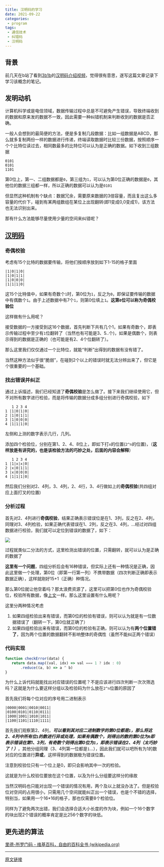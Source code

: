 ```yaml
---
title: 汉明码的学习
date: 2021-09-22
categories:
 - program
tags:
 - 通信技术
 - 纠错码
 - 汉明码
---
```


## 背景
前几天在b站了看到[3b1b](https://space.bilibili.com/88461692)的[汉明码介绍视频](https://www.bilibili.com/video/BV1WK411N7kz?share_source=copy_web)，觉得很有意思，遂写这篇文章记录下学习该概念的笔记。
## 发明动机
计算机科学或是电信领域，数据传输过程中总是不可避免产生错误，导致终端收到的数据和原来发的数据不一致，因此需要一种纠错机制来判断收到的数据是否正确。

一般人会想到的最简便的方法，便是多复制几段数据：比如一组数据是ABCD，那么就多复制两份一样的数据进行传递，终端读取数据时比较三份数据，按照顺序一个个比特位读过去，相同数最多的比特位可以认为是正确的数据。如下收到三组数据

```
0101
0101
1101
```

第0位上，第一、二组数据都是`0`，第三组为`1`，可以认为第0位正确的数据是`0`，其他位的数据三组都一样，所以正确的数据可以认为是`0101`

但显然这种机制有个缺点：数据冗余，需要原来数据的3倍容量，而且复出这么多容量的代价下，碰到有某两组数组在某位上出现翻转(即1变成0,0变成1)，该方法也无法识别出来。

那有什么方法能够尽量使用少量的空间来纠错呢？

## [汉明码](https://en.wikipedia.org/wiki/Hamming_code)

### 奇偶校验

考虑有15个比特的数据要传输，将他们按顺序放到如下1-15的格子里面

```
|1|0|1|0|
|1|0|1|1|
|1|0|0|0|
|1|1|1|0|
```

这15个比特值中，如果有奇数个`1`时，第0位为`1`，反之为`0`，即保证要传输的数据中有偶数个`1`。由于上述数据中有7个`1`，则第0位填上`1`。**这第`0`位可以称为奇偶校验位**

这样做有什么用呢？

接受数据的一方接受到这16个数据，首先判断下共有几个1，如果有奇数个，即表示传输过程中至少有`1`位翻转了（当然也有可能是3、5..个)，如果是偶数个，则表示得到的数据是正确的（也可能是有2、4个位翻转了）。

那么这里我们仅仅通过一个比特位，就能“判断”出得到的数据有没有错了。

当然这种方法似乎很“脆弱”，在碰到2个以上的错误时就无法分辨出来了，但它是个很重要的一个基础。

### 找出错误并纠正

通过上诉描述，我们已经知道了**奇偶校验**是怎么做了。接下来我们继续使用它，但不对所有数字进行检验，而是将传输的数据分成多组分别进行奇偶校验，如下

```
   1 2 3 4
1 |1|0|1|0|
2 |1|0|1|1|
3 |1|0|0|0|
4 |1|1|1|0|
```

左侧和上测的数字表示几行，几列。

添加四个检验位，分别在第1、2、4、8位上，即如下打`x`的位置(`2^n`的位置)，（**这样放是有讲究的，也是该检验方法的巧妙之处，后面的内容会解释**）

```
   1 2 3 4
1 |1|x|x|0|
2 |x|0|1|1|
3 |x|0|0|0|
4 |1|1|1|0|
```

然后我们分别对2、4列，3、4列，2、4行，3、4行做如上的**奇偶校验**(共四组对应上面打叉的位置)

### 分析过程

首先对2、4列进行**奇偶校验**，结果正确表示错误位是在1、3列，反之在2、4列，同理对3、4列检验，如果正确代表错误在1、2列，反之在3、4列，...经过对四组数据进行校验，我们就可以定位到错误的数据了，如下：

[![](https://mermaid.ink/img/eyJjb2RlIjoiZ3JhcGggVERcbuW8gOWniyAtLT4gaWQxe-agoemqjDIsNOWIl31cbmlkMSAtLeato-ehrizplJnlnKgxLDPliJctLT5pZDJ75qOA6aqMMyw05YiXfVxuaWQxIC0t6ZSZ6K-vLOmUmeWcqDIsNOWIly0tPmlkM3vmo4DpqowzLDTliJd9XG5pZDIgLS3mraPnoa4s6ZSZ5ZyoMeWIly0tPmlkNHvmo4DpqowyLDTooYx9XG5pZDIgLS3plJnor68s6ZSZ5ZyoM-WIly0tPmlkNXvmo4DpqowyLDTooYx9XG5pZDMgLS3mraPnoa4s6ZSZ5ZyoMuWIly0tPmlkNnvmo4DpqowyLDTooYx9XG5pZDMgLS3plJnor68s6ZSZ5ZyoNOWIly0tPmlkN3vmo4DpqowyLDTooYx9XG5pZDQgLS3mraPnoa4s6ZSZ5ZyoMSwz6KGMLS0-aWQ4e-ajgOmqjDMsNOihjH1cbmlkNCAtLemUmeivryzplJnlnKgyLDTooYwtLT5pZDl75qOA6aqMMyw06KGMfVxuaWQ1IC0t5q2j56GuLOmUmeWcqDEsM-ihjC0tPmlkMTB75qOA6aqMMyw06KGMfVxuaWQ1IC0t6ZSZ6K-vLOmUmeWcqDIsNOihjC0tPmlkMTF75qOA6aqMMyw06KGMfVxuaWQ2IC0t5q2j56GuLOmUmeWcqDEsM-ihjC0tPmlkMTJ75qOA6aqMMyw06KGMfVxuaWQ2IC0t6ZSZ6K-vLOmUmeWcqDIsNOihjC0tPmlkMTN75qOA6aqMMyw06KGMfVxuaWQ3IC0t5q2j56GuLOmUmeWcqDEsM-ihjC0tPmlkMTR75qOA6aqMMyw06KGMfVxuaWQ3IC0t6ZSZ6K-vLOmUmeWcqDIsNOihjC0tPmlkMTV75qOA6aqMMyw06KGMfVxuaWQ4IC0t5q2j56GuLS0-aWQxNlvnrKwx6KGMMeWIl-mUmeivr11cbmlkOCAtLeato-ehri0tPmlkMTdb56ysM-ihjDHliJfplJnor69dXG5pZDkgLS3mraPnoa4tLT5pZDE4W-esrDLooYwx5YiX6ZSZ6K-vXVxuaWQ5IC0t5q2j56GuLS0-aWQxOVvnrKw06KGMMeWIl-mUmeivr11cbmlkMTAgLS3mraPnoa4tLT5pZDIwW-esrDHooYwz5YiX6ZSZ6K-vXVxuaWQxMCAtLeato-ehri0tPmlkMjFb56ysM-ihjDPliJfplJnor69dXG5pZDExIC0t5q2j56GuLS0-aWQyMlvnrKwy6KGMM-WIl-mUmeivr11cbmlkMTEgLS3mraPnoa4tLT5pZDIzW-esrDTooYwz5YiX6ZSZ6K-vXVxuaWQxMiAtLeato-ehri0tPmlkMjRb56ysMeihjDLliJfplJnor69dXG5pZDEyIC0t5q2j56GuLS0-aWQyNVvnrKwz6KGMMuWIl-mUmeivr11cbmlkMTMgLS3mraPnoa4tLT5pZDI2W-esrDLooYwy5YiX6ZSZ6K-vXVxuaWQxMyAtLeato-ehri0tPmlkMjdb56ysNOihjDLliJfplJnor69dXG5pZDE0IC0t5q2j56GuLS0-aWQyOFvnrKwx6KGMNOWIl-mUmeivr11cbmlkMTQgLS3mraPnoa4tLT5pZDI5W-esrDPooYw05YiX6ZSZ6K-vXVxuaWQxNSAtLeato-ehri0tPmlkMzBb56ysMuihjDTliJfplJnor69dXG5pZDE1IC0t5q2j56GuLS0-aWQzMVvnrKw06KGMNOWIl-mUmeivr10iLCJtZXJtYWlkIjp7InRoZW1lIjoiZGVmYXVsdCJ9LCJ1cGRhdGVFZGl0b3IiOmZhbHNlLCJhdXRvU3luYyI6dHJ1ZSwidXBkYXRlRGlhZ3JhbSI6ZmFsc2V9)](https://mermaid-js.github.io/mermaid-live-editor/edit##eyJjb2RlIjoiZ3JhcGggVERcbkFbQ2hyaXN0bWFzXSAtLT58R2V0IG1vbmV5fCBCKEdvIHNob3BwaW5nKVxuQiAtLT4gQ3tMZXQgbWUgdGhpbmt9XG5DIC0tPnxPbmV8IERbTGFwdG9wXVxuQyAtLT58VHdvfCBFW2lQaG9uZV1cbkMgLS0-fFRocmVlfCBGW2ZhOmZhLWNhciBDYXJdXG4iLCJtZXJtYWlkIjoie1xuICBcInRoZW1lXCI6IFwiZGVmYXVsdFwiXG59IiwidXBkYXRlRWRpdG9yIjpmYWxzZSwiYXV0b1N5bmMiOnRydWUsInVwZGF0ZURpYWdyYW0iOnRydWV9)

过程就类似二分法的方式，这里检测出错误的位置，只需翻转，就可以认为是正确的数据了

**这里有一个问题**，四组分析后会有16种错误，但实际上还有一种情况是正确，因此这里做一个处理，第0位（即第一行第一列）不携带数据（四次判断正确即表示数据正确），这样就刚好15+1（正确）种情况。

那么第0位就让他空着吗？那太浪费资源了，这里可以把第0位也作为奇偶校验位，校验所有数据，像[上文](#奇偶校验)一样。那么这里设置有什么用呢？

这里分两种情况考虑

1. 如果四组检验出来有错误，而第0位的检验有错误，则可以认为就是有一位数据错误了（翻转一下，第0位就正确了）
2. 如果四组检验出来有错误，而第0位的检验有正确，则可以认为有**两个位置错了**，因为两个位置的数据翻转不影响整体的奇偶性（虽然不能纠正两个错误）

### 代码实现

```js
function checkError(data) {
   return data.map((val, idx) => val === 1 ? idx : 0)
       .reduce((a, b) => a ^ b)
}
```

为什么上诉代码就能找出对应错误的位置呢？不是应该进行四次判断一次次筛选吗？这就是为什么要这样分组以及检验码为什么放在`2^n`位置的原因了

首先我们将每个位对应的序号用二进制表示

```
|0000|0001|0010|0011|
|0100|0101|0110|0111|
|1000|1001|1010|1011|
|1100|1101|1110|1111|
```

首先我们观察第2、4列，***可以看到其对应二进制数字的第0位都是`1`，那么将这2、4列中所有位`1`的数进行异或处理，如果有偶数个，则得出的数的第0位为`0`即表示错误在第1、3列，有奇数个则得出第0位为`1`，即表示错误在2、4列（太巧妙了！）***，其他分组同理（3、4列第一位都是`1`...），因此我们就可以吧所有为1的数对应的位置进行**异或**，这样得到的数据极为错误位置。

注意到校验位只有一个位上是0，即只会影响其中一次的检验。

这就是为什么校验位要放在这个位置，以及为什么分组要这样分的缘故

当然汉明码也只能对出现一个错误的情况有用，两个及以上就没办法了。但是校验位对空间的占用很小，只需用几个空间就能纠正出一个错误，也是个不错的选择，特别当，如果用一个16\*16的格子，那也仅需要8个检验位。

同样为了避免两次出错，我们会选择合适大小长度的作为块，例如一个16个数字的块出现2个错误的概率肯定是比256个数字的块低。

## 更先进的算法

[里德-所罗门码 - 维基百科，自由的百科全书 (wikipedia.org)](https://zh.wikipedia.org/wiki/%E9%87%8C%E5%BE%B7-%E6%89%80%E7%BD%97%E9%97%A8%E7%A0%81)

---

[原文链接](https://juejin.cn/post/7010641300961640462/)

